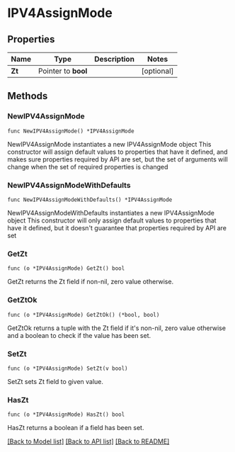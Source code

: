 # IPV4AssignMode

## Properties

Name | Type | Description | Notes
------------ | ------------- | ------------- | -------------
**Zt** | Pointer to **bool** |  | [optional] 

## Methods

### NewIPV4AssignMode

`func NewIPV4AssignMode() *IPV4AssignMode`

NewIPV4AssignMode instantiates a new IPV4AssignMode object
This constructor will assign default values to properties that have it defined,
and makes sure properties required by API are set, but the set of arguments
will change when the set of required properties is changed

### NewIPV4AssignModeWithDefaults

`func NewIPV4AssignModeWithDefaults() *IPV4AssignMode`

NewIPV4AssignModeWithDefaults instantiates a new IPV4AssignMode object
This constructor will only assign default values to properties that have it defined,
but it doesn't guarantee that properties required by API are set

### GetZt

`func (o *IPV4AssignMode) GetZt() bool`

GetZt returns the Zt field if non-nil, zero value otherwise.

### GetZtOk

`func (o *IPV4AssignMode) GetZtOk() (*bool, bool)`

GetZtOk returns a tuple with the Zt field if it's non-nil, zero value otherwise
and a boolean to check if the value has been set.

### SetZt

`func (o *IPV4AssignMode) SetZt(v bool)`

SetZt sets Zt field to given value.

### HasZt

`func (o *IPV4AssignMode) HasZt() bool`

HasZt returns a boolean if a field has been set.


[[Back to Model list]](../README.md#documentation-for-models) [[Back to API list]](../README.md#documentation-for-api-endpoints) [[Back to README]](../README.md)


